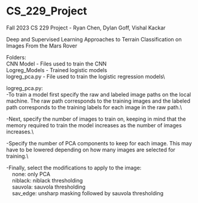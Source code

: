 # CS_229_Project
Fall 2023 CS 229 Project - Ryan Chen, Dylan Goff, Vishal Kackar

Deep and Supervised Learning Approaches to Terrain Classification on Images From the Mars Rover

Folders:\
CNN Model - Files used to train the CNN\
Logreg_Models - Trained logistic models\
logreg_pca.py - File used to train the logistic regression models\\

logreg_pca.py:\
-To train a model first specify the raw and labeled image paths on the local machine. The raw path corresponds to the training images and the labeled path corresponds to the training labels for each image in the raw path.\\

-Next, specify the number of images to train on, keeping in mind that the memory required to train the model increases as the number of images increases.\\

-Specify the number of PCA components to keep for each image. This may have to be lowered depending on how many images are selected for training.\\

-Finally, select the modifications to apply to the image:\
&nbsp;&nbsp;&nbsp;&nbsp;none: only PCA\
&nbsp;&nbsp;&nbsp;&nbsp;niblack: niblack thresholding\
&nbsp;&nbsp;&nbsp;&nbsp;sauvola: sauvola thresholding\
&nbsp;&nbsp;&nbsp;&nbsp;sav_edge: unsharp masking followed by sauvola thresholding
